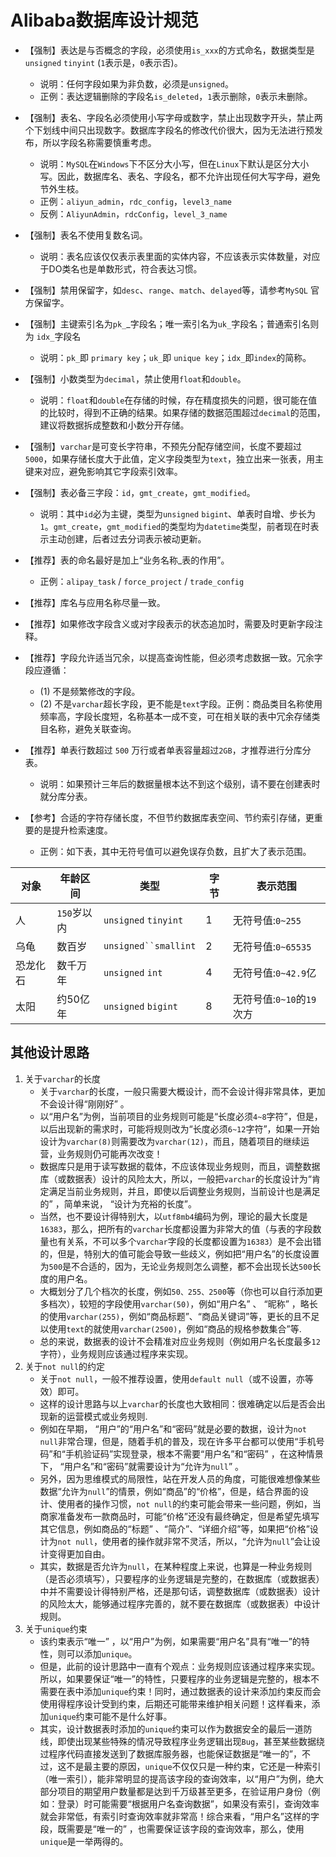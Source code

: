 # Alibaba数据库设计规范

- 【强制】表达是与否概念的字段，必须使用`is_xxx`的方式命名，数据类型是`unsigned` `tinyint` (`1`表示是，`0`表示否)。
  - 说明：任何字段如果为非负数，必须是`unsigned`。
  - 正例：表达逻辑删除的字段名`is_deleted`，`1`表示删除，`0`表示未删除。
- 【强制】表名、字段名必须使用小写字母或数字，禁止出现数字开头，禁止两个下划线中间只出现数字。数据库字段名的修改代价很大，因为无法进行预发布，所以字段名称需要慎重考虑。
  - 说明：`MySQL`在`Windows`下不区分大小写，但在`Linux`下默认是区分大小写。因此，数据库名、表名、字段名，都不允许出现任何大写字母，避免节外生枝。
  - 正例：`aliyun_admin`，`rdc_config`，`level3_name` 
  - 反例：`AliyunAdmin`，`rdcConfig`，`level_3_name`
- 【强制】表名不使用复数名词。
  - 说明：表名应该仅仅表示表里面的实体内容，不应该表示实体数量，对应于DO类名也是单数形式，符合表达习惯。
- 【强制】禁用保留字，如`desc`、`range`、`match`、`delayed`等，请参考`MySQL` 官方保留字。
- 【强制】主键索引名为`pk_`_字段名；唯一索引名为`uk_`字段名；普通索引名则为 `idx_`字段名
  - 说明：`pk_`即 `primary key`；`uk_`即 `unique key`；`idx_`即`index`的简称。
- 【强制】小数类型为`decimal`，禁止使用`float`和`double`。
  - 说明：`float`和`double`在存储的时候，存在精度损失的问题，很可能在值的比较时，得到不正确的结果。如果存储的数据范围超过`decimal`的范围，建议将数据拆成整数和小数分开存储。
- 【强制】`varchar`是可变长字符串，不预先分配存储空间，长度不要超过`5000`，如果存储长度大于此值，定义字段类型为`text`，独立出来一张表，用主键来对应，避免影响其它字段索引效率。

- 【强制】表必备三字段：`id`，`gmt_create`，`gmt_modified`。
  - 说明：其中`id`必为主键，类型为`unsigned` `bigint`、单表时自增、步长为`1`。`gmt_create`，`gmt_modified`的类型均为`datetime`类型，前者现在时表示主动创建，后者过去分词表示被动更新。

- 【推荐】表的命名最好是加上“业务名称_表的作用”。
  - 正例：`alipay_task` / `force_project` / `trade_config`
- 【推荐】库名与应用名称尽量一致。
- 【推荐】如果修改字段含义或对字段表示的状态追加时，需要及时更新字段注释。
- 【推荐】字段允许适当冗余，以提高查询性能，但必须考虑数据一致。冗余字段应遵循：
  -  (1) 不是频繁修改的字段。
  -  (2) 不是`varchar`超长字段，更不能是`text`字段。正例：商品类目名称使用频率高，字段长度短，名称基本一成不变，可在相关联的表中冗余存储类目名称，避免关联查询。

- 【推荐】单表行数超过 `500` 万行或者单表容量超过`2GB`，才推荐进行分库分表。
  - 说明：如果预计三年后的数据量根本达不到这个级别，请不要在创建表时就分库分表。
- 【参考】合适的字符存储长度，不但节约数据库表空间、节约索引存储，更重要的是提升检索速度。
  - 正例：如下表，其中无符号值可以避免误存负数，且扩大了表示范围。

| 对象     | 年龄区间    | 类型                 | 字节 | 表示范围                  |
| -------- | ----------- | -------------------- | ---- | ------------------------- |
| 人       | `150`岁以内 | `unsigned` `tinyint` | 1    | 无符号值:`0~255`          |
| 乌龟     | 数百岁      | `unsigned``smallint` | 2    | 无符号值:`0~65535`        |
| 恐龙化石 | 数千万年    | `unsigned` `int`     | 4    | 无符号值:`0~42.9`亿       |
| 太阳     | 约50亿年    | `unsigned` `bigint`  | 8    | 无符号值:`0~10`的`19`次方 |

## 其他设计思路

1. 关于`varchar`的长度
   - 关于`varchar`的长度，一般只需要大概设计，而不会设计得非常具体，更加不会设计得“刚刚好” 。
   - 以“用户名”为例，当前项目的业务规则可能是“长度必须`4~8`字符”，但是，以后出现新的需求时，可能将规则改为“长度必须`6~12`字符”，如果一开始设计为`varchar(8)`则需要改为`varchar(12)`，而且，随着项目的继续运营，业务规则仍可能再次改变！
   - 数据库只是用于读写数据的载体，不应该体现业务规则，而且，调整数据库（或数据表）设计的风险太大，所以，一般把`varchar`的长度设计为“肯定满足当前业务规则，并且，即使以后调整业务规则，当前设计也是满足的” ，简单来说， “设计为充裕的长度”。
   -  当然，也不要设计得特别大，以`utf8mb4`编码为例，理论的最大长度是`16383`，那么，把所有的`varchar`长度都设置为非常大的值（与表的字段数量也有关系，不可以多个`varchar`字段的长度都设置为`16383`）是不会出错的，但是，特别大的值可能会导致一些歧义，例如把“用户名”的长度设置为`500`是不合适的，因为，无论业务规则怎么调整，都不会出现长达`500`长度的用户名。
   - 大概划分了几个档次的长度，例如`50、255、2500`等（你也可以自行添加更多档次），较短的字段使用`varchar(50)`，例如“用户名” 、 “昵称” ，略长的使用`varchar(255)`，例如“商品标题”、“商品关键词”等，更长的且不足以使用`text`的就使用`varchar(2500)`，例如“商品的规格参数集合”等.
   - 总的来说，数据表的设计不会精准对应业务规则（例如用户名长度最多`12`字符），业务规则应该通过程序来实现。
2. 关于`not null`的约定
   - 关于`not null`，一般不推荐设置，使用`default null`（或不设置，亦等效）即可。
   - 这样的设计思路与以上`varchar`的长度也大致相同：很难确定以后是否会出现新的运营模式或业务规则.
   -  例如在早期， “用户”的“用户名”和“密码”就是必要的数据，设计为`not null`非常合理，但是，随着手机的普及，现在许多平台都可以使用“手机号码”和“手机验证码”实现登录，根本不需要“用户名”和“密码” ，在这种情景下， “用户名”和“密码”就需要设计为“允许为`null`” 。
   - 另外，因为思维模式的局限性，站在开发人员的角度，可能很难想像某些数据“允许为`null`”的情景，例如“商品”的“价格”，但是，结合界面的设计、使用者的操作习惯，`not null`的约束可能会带来一些问题，例如，当商家准备发布一款商品时，可能“价格”还没有最终确定，但是希望先填写其它信息，例如商品的“标题” 、“简介”、“详细介绍”等，如果把“价格”设计为`not null`，使用者的操作就非常不灵活，所以，“允许为`null`”会让设计变得更加自由。
   - 其实，数据是否允许为`null`，在某种程度上来说，也算是一种业务规则（是否必须填写），只要程序的业务逻辑是完整的，在数据库（或数据表）中并不需要设计得特别严格，还是那句话，调整数据库（或数据表）设计的风险太大，能够通过程序完善的，就不要在数据库（或数据表）中设计规则。
3. 关于`unique`约束
   - 该约束表示“唯一” ，以“用户”为例，如果需要“用户名”具有“唯一”的特性，则可以添加`unique`。
   - 但是，此前的设计思路中一直有个观点：业务规则应该通过程序来实现。所以，如果要保证“唯一”的特性，只要程序的业务逻辑是完整的，根本不需要在表中添加`unique`约束！同时，通过数据表的设计来添加约束反而会使用得程序设计受到约束，后期还可能带来维护相关问题！这样看来，添加`unique`约束可能不是什么好事。
   - 其实，设计数据表时添加的`unique`约束可以作为数据安全的最后一道防线，即使出现某些特殊的情况导致程序业务逻辑出现`Bug`，甚至某些数据绕过程序代码直接发送到了数据库服务器，也能保证数据是“唯一的”，不过，这不是最主要的原因，`unique`不仅仅只是一种约束，它还是一种索引（唯一索引），能非常明显的提高该字段的查询效率，以“用户”为例，绝大部分项目的期望用户数量都是达到千万级甚至更多，在验证用户身份（例如：登录）时可能需要“根据用户名查询数据”，如果没有索引，查询效率就会非常低，有索引时查询效率就非常高！综合来看，“用户名”这样的字段，既需要是“唯一的” ，也需要保证该字段的查询效率，那么，使用`unique`是一举两得的。



























